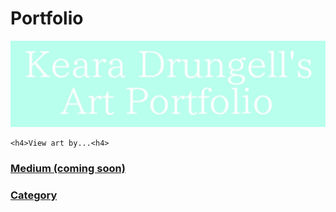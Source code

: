 # Portfolio
<html>
  <head>
  <link rel="stylesheet" href="alternatepages/stylization.css">
<title>Keara's Portfolio - Home</title>
<div class='painting'>
<img src='alternatepages//Images/title.jpg' alt='Keara Drungells Art Portfolio' style='width:600;height:140'>
</div>
</h1>
</head>
  <body>

    <h4>View art by...<h4>
  <h3>
<a href='by-media.html'>Medium  (coming soon)</a>
</h3>
<h3><a href='by-category.html'>Category</a>
</h3>

</body>

</html>
